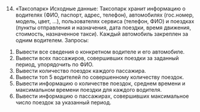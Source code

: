14. «Таксопарк»
Исходные данные:
Таксопарк хранит информацию о водителях (ФИО, паспорт, адрес, телефон), автомобилях (гос.номер, модель, цвет, ...), пользователях сервиса (телефон, ФИО) и поездках (пункты отправления и назначения, дата поездки, время движения, стоимость, назначенное такси). Каждый автомобиль закреплен за одним водителем.
Запросы:
1) Вывести все сведения о конкретном водителе и его автомобиле.
2) Вывести всех пассажиров, совершивших поездки за заданный период,
упорядочить по ФИО.
3) Вывести количество поездок каждого пассажира.
4) Вывести топ 5 водителей по совершенному количеству поездок.
5) Вывести информацию о количестве поездок, среднем времени и
максимальном времени поездки для каждого водителя.
6) Вывести информацию о пассажирах, совершивших максимальное число
поездок за указанный период.

